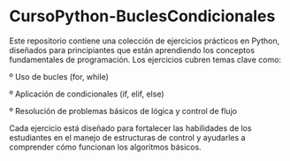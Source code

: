 # CursoPython-BuclesCondicionales
Este repositorio contiene una colección de ejercicios prácticos en Python, diseñados para principiantes que están aprendiendo los conceptos fundamentales de programación. Los ejercicios cubren temas clave como:

º Uso de bucles (for, while)

º Aplicación de condicionales (if, elif, else)

º Resolución de problemas básicos de lógica y control de flujo

Cada ejercicio está diseñado para fortalecer las habilidades de los estudiantes en el manejo de estructuras de control y ayudarles a comprender cómo funcionan los algoritmos básicos.

